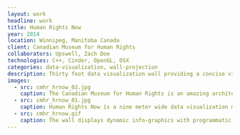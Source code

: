 ```yaml
---
layout: work
headline: work
title: Human Rights Now
year: 2014
location: Winnipeg, Manitoba Canada
client: Canadian Museum for Human Rights
collaborators: Upswell, Zach Doe
technologies: C++, Cinder, OpenGL, OSX
categories: data-visualization, wall-projection
description: Thirty foot data visualization wall providing a concise view of human rights issues around the world today.
images:
  - src: cmhr_hrnow_02.jpg
    caption: The Canadian Museum for Human Rights is an amazing architectural monument
  - src: cmhr_hrnow_01.jpg
    caption: Human Rights Now is a nine meter wide data visualization media wall
  - src: cmhr_hrnow.gif
    caption: The wall displays dynamic info-graphics with programmatic animation and effects
---
```

